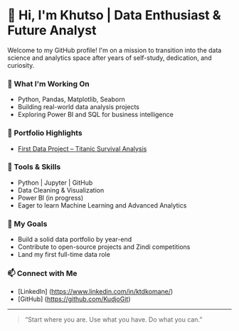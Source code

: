 # 👋 Hi, I'm Khutso | Data Enthusiast & Future Analyst

Welcome to my GitHub profile! I'm on a mission to transition into the data science and analytics space after years of self-study, dedication, and curiosity.

### 🚀 What I'm Working On
- Python, Pandas, Matplotlib, Seaborn
- Building real-world data analysis projects
- Exploring Power BI and SQL for business intelligence

### 📌 Portfolio Highlights
- [First Data Project – Titanic Survival Analysis](https://github.com/KudjoGit/first-data-project)

### 🔧 Tools & Skills
- Python | Jupyter | GitHub
- Data Cleaning & Visualization
- Power BI (in progress)
- Eager to learn Machine Learning and Advanced Analytics

### 🌱 My Goals
- Build a solid data portfolio by year-end
- Contribute to open-source projects and Zindi competitions
- Land my first full-time data role

### 📫 Connect with Me
- [LinkedIn] (https://www.linkedin.com/in/ktdkomane/)
- [GitHub] (https://github.com/KudjoGit)

***

> “Start where you are. Use what you have. Do what you can.”
